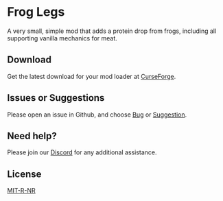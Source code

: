 # Frog Legs

A very small, simple mod that adds a protein drop from frogs, including all supporting vanilla mechanics for meat.

## Download

Get the latest download for your mod loader at [CurseForge](https://www.curseforge.com/minecraft/mc-mods/frog-legs-fabric-forge).

## Issues or Suggestions

Please open an issue in Github, and choose [Bug](https://github.com/purejosh/froglegs/issues) or [Suggestion](https://github.com/purejosh/froglegs/issues).

## Need help? 

Please join our [Discord](https://discord.com/invite/X6AsDnqex6) for any additional assistance.

## License
[MIT-R-NR](https://github.com/purejosh/froglegs/blob/master/LICENSE)
